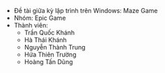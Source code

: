 - Đề tài giữa kỳ lập trình trên Windows: Maze Game
- Nhóm: Epic Game
- Thành viên:
    - Trần Quốc Khánh 
    - Hà Thái Khánh
    - Nguyễn Thành Trung
    - Hứa Thiên Trường
    - Hoàng Tấn Dũng
